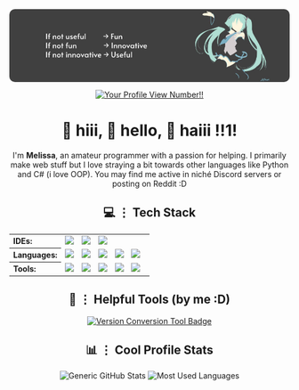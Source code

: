 <a href="https://pinterest.com/pin/367254544633814312">
  <img src="images/banner.jpg" alt="really super duper cool banner :3" style="display:block; margin:0 auto; border-radius:10px;">
</a>

<div align="center">

[![Your Profile View Number!!](https://count.getloli.com/@MelissaSievertsson?name=MelissaSievertsson&theme=original-new&padding=7&offset=0&align=center&scale=1&pixelated=1&darkmode=1)](https://count.getloli.com/)

</div>

<div align='center'>
  <h1>👋 hiii, 👋 hello, 👋 haiii !!1!</h1>
  <p>
    I'm <b>Melissa</b>, an amateur programmer with a passion for helping. I primarily make web stuff but I love straying a bit towards other languages like Python and C# (i love OOP). You may find me active in niché Discord servers or posting on Reddit :D
  </p>
</div>

<div align='center'>
  <h2>💻 ⋮ Tech Stack</h2>
  <table>
    <tr>
      <th align="left">IDEs:</th>
      <td>
        <img src="https://cdn.jsdelivr.net/gh/devicons/devicon/icons/vscode/vscode-original.svg" width="40" style="margin-right: 10px;" />
        <img src="https://cdn.jsdelivr.net/gh/devicons/devicon/icons/visualstudio/visualstudio-original.svg" width="40" style="margin-right: 10px;" />
        <img src="https://cdn.jsdelivr.net/gh/devicons/devicon/icons/intellij/intellij-original.svg" width="40" style="margin-right: 10px;" />
      </td>
    </tr>
    <tr>
      <th align="left">Languages:</th>
      <td>
        <img src="https://cdn.jsdelivr.net/gh/devicons/devicon/icons/csharp/csharp-original.svg" width="40" style="margin-right: 10px;" />
        <img src="https://cdn.jsdelivr.net/gh/devicons/devicon/icons/java/java-original.svg" width="40" style="margin-right: 10px;" />
        <img src="https://cdn.jsdelivr.net/gh/devicons/devicon/icons/javascript/javascript-original.svg" width="40" style="margin-right: 10px;" />
        <img src="https://cdn.jsdelivr.net/gh/devicons/devicon/icons/css3/css3-original.svg" width="40" style="margin-right: 10px;" />
        <img src="https://cdn.jsdelivr.net/gh/devicons/devicon/icons/python/python-original.svg" width="40" style="margin-right: 10px;" />
      </td>
    </tr>
    <tr>
      <th align="left">Tools:</th>
      <td>
        <img src="https://cdn.jsdelivr.net/gh/devicons/devicon/icons/github/github-original.svg" width="40" style="margin-right: 10px;" />
        <img src="https://cdn.jsdelivr.net/gh/devicons/devicon/icons/git/git-original.svg" width="40" style="margin-right: 10px;" />
        <img src="https://cdn.jsdelivr.net/gh/devicons/devicon/icons/windows11/windows11-original.svg" width="40" style="margin-right: 10px;" />
        <img src="https://cdn.jsdelivr.net/gh/devicons/devicon/icons/firefox/firefox-original.svg" width="40" style="margin-right: 10px;" />
        <img src="https://cdn.jsdelivr.net/gh/devicons/devicon/icons/unity/unity-original.svg" width="40" style="margin-right: 10px;" />
      </td>
    </tr>
  </table>
</div>

<div align="center">
  <h2>🔧 ⋮ Helpful Tools (by me :D)</h2>

  <a href="https://melissasievertsson.github.io/VersionConversion">
    <img 
      src="https://img.shields.io/badge/Version_Conversion-Minecraft_Mod_Tool-blueviolet?style=for-the-badge&logo=minecraft&logoColor=white" 
      alt="Version Conversion Tool Badge">
  </a>
</div>

<div align='center'>
    <h2>📊 ⋮ Cool Profile Stats</h2>
    <picture>
        <source media="(prefers-color-scheme: dark)" srcset="https://github-readme-stats.vercel.app/api?username=MelissaSievertsson&show_icons=true&theme=github_dark">
        <img src='https://github-readme-stats.vercel.app/api?username=MelissaSievertsson&show_icons=true&theme=transparent' alt='Generic GitHub Stats'>
    </picture>
    <picture>
      <source media="(prefers-color-scheme: dark)" srcset="https://github-readme-stats.vercel.app/api/top-langs/?username=MelissaSievertsson&theme=github_dark">
      <img src="https://github-readme-stats.vercel.app/api/top-langs/?username=MelissaSievertsson" alt="Most Used Languages" height="195">
    </picture>
</div>
